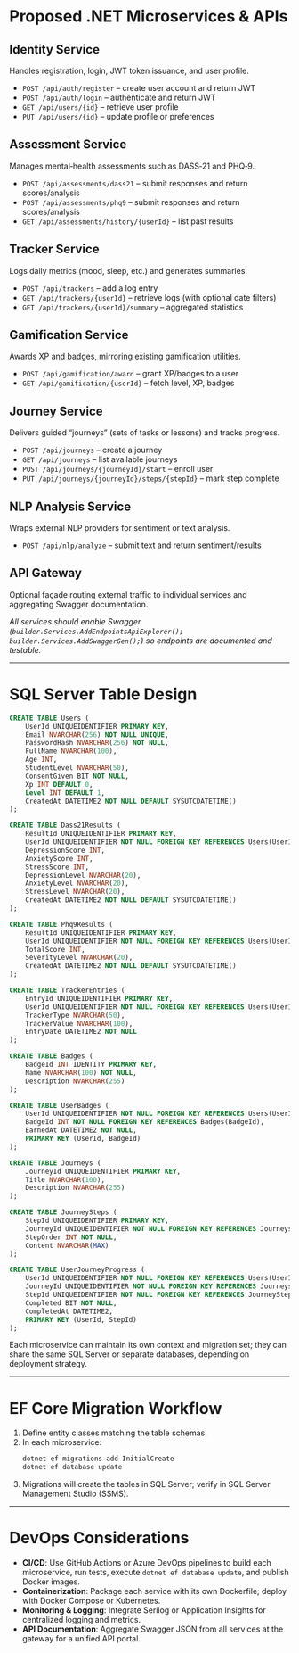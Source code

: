 # Proposed .NET Microservices & APIs

## Identity Service
Handles registration, login, JWT token issuance, and user profile.
- `POST /api/auth/register` – create user account and return JWT
- `POST /api/auth/login` – authenticate and return JWT
- `GET /api/users/{id}` – retrieve user profile
- `PUT /api/users/{id}` – update profile or preferences

## Assessment Service
Manages mental‑health assessments such as DASS‑21 and PHQ‑9.
- `POST /api/assessments/dass21` – submit responses and return scores/analysis
- `POST /api/assessments/phq9` – submit responses and return scores/analysis
- `GET /api/assessments/history/{userId}` – list past results

## Tracker Service
Logs daily metrics (mood, sleep, etc.) and generates summaries.
- `POST /api/trackers` – add a log entry
- `GET /api/trackers/{userId}` – retrieve logs (with optional date filters)
- `GET /api/trackers/{userId}/summary` – aggregated statistics

## Gamification Service
Awards XP and badges, mirroring existing gamification utilities.
- `POST /api/gamification/award` – grant XP/badges to a user
- `GET /api/gamification/{userId}` – fetch level, XP, badges

## Journey Service
Delivers guided “journeys” (sets of tasks or lessons) and tracks progress.
- `POST /api/journeys` – create a journey
- `GET /api/journeys` – list available journeys
- `POST /api/journeys/{journeyId}/start` – enroll user
- `PUT /api/journeys/{journeyId}/steps/{stepId}` – mark step complete

## NLP Analysis Service
Wraps external NLP providers for sentiment or text analysis.
- `POST /api/nlp/analyze` – submit text and return sentiment/results

## API Gateway
Optional façade routing external traffic to individual services and aggregating Swagger documentation.

_All services should enable Swagger (`builder.Services.AddEndpointsApiExplorer(); builder.Services.AddSwaggerGen();`) so endpoints are documented and testable._

---

# SQL Server Table Design

```sql
CREATE TABLE Users (
    UserId UNIQUEIDENTIFIER PRIMARY KEY,
    Email NVARCHAR(256) NOT NULL UNIQUE,
    PasswordHash NVARCHAR(256) NOT NULL,
    FullName NVARCHAR(100),
    Age INT,
    StudentLevel NVARCHAR(50),
    ConsentGiven BIT NOT NULL,
    Xp INT DEFAULT 0,
    Level INT DEFAULT 1,
    CreatedAt DATETIME2 NOT NULL DEFAULT SYSUTCDATETIME()
);

CREATE TABLE Dass21Results (
    ResultId UNIQUEIDENTIFIER PRIMARY KEY,
    UserId UNIQUEIDENTIFIER NOT NULL FOREIGN KEY REFERENCES Users(UserId),
    DepressionScore INT,
    AnxietyScore INT,
    StressScore INT,
    DepressionLevel NVARCHAR(20),
    AnxietyLevel NVARCHAR(20),
    StressLevel NVARCHAR(20),
    CreatedAt DATETIME2 NOT NULL DEFAULT SYSUTCDATETIME()
);

CREATE TABLE Phq9Results (
    ResultId UNIQUEIDENTIFIER PRIMARY KEY,
    UserId UNIQUEIDENTIFIER NOT NULL FOREIGN KEY REFERENCES Users(UserId),
    TotalScore INT,
    SeverityLevel NVARCHAR(20),
    CreatedAt DATETIME2 NOT NULL DEFAULT SYSUTCDATETIME()
);

CREATE TABLE TrackerEntries (
    EntryId UNIQUEIDENTIFIER PRIMARY KEY,
    UserId UNIQUEIDENTIFIER NOT NULL FOREIGN KEY REFERENCES Users(UserId),
    TrackerType NVARCHAR(50),
    TrackerValue NVARCHAR(100),
    EntryDate DATETIME2 NOT NULL
);

CREATE TABLE Badges (
    BadgeId INT IDENTITY PRIMARY KEY,
    Name NVARCHAR(100) NOT NULL,
    Description NVARCHAR(255)
);

CREATE TABLE UserBadges (
    UserId UNIQUEIDENTIFIER NOT NULL FOREIGN KEY REFERENCES Users(UserId),
    BadgeId INT NOT NULL FOREIGN KEY REFERENCES Badges(BadgeId),
    EarnedAt DATETIME2 NOT NULL,
    PRIMARY KEY (UserId, BadgeId)
);

CREATE TABLE Journeys (
    JourneyId UNIQUEIDENTIFIER PRIMARY KEY,
    Title NVARCHAR(100),
    Description NVARCHAR(255)
);

CREATE TABLE JourneySteps (
    StepId UNIQUEIDENTIFIER PRIMARY KEY,
    JourneyId UNIQUEIDENTIFIER NOT NULL FOREIGN KEY REFERENCES Journeys(JourneyId),
    StepOrder INT NOT NULL,
    Content NVARCHAR(MAX)
);

CREATE TABLE UserJourneyProgress (
    UserId UNIQUEIDENTIFIER NOT NULL FOREIGN KEY REFERENCES Users(UserId),
    JourneyId UNIQUEIDENTIFIER NOT NULL FOREIGN KEY REFERENCES Journeys(JourneyId),
    StepId UNIQUEIDENTIFIER NOT NULL FOREIGN KEY REFERENCES JourneySteps(StepId),
    Completed BIT NOT NULL,
    CompletedAt DATETIME2,
    PRIMARY KEY (UserId, StepId)
);
```

Each microservice can maintain its own context and migration set; they can share the same SQL Server or separate databases, depending on deployment strategy.

---

# EF Core Migration Workflow

1. Define entity classes matching the table schemas.
2. In each microservice:
   ```bash
   dotnet ef migrations add InitialCreate
   dotnet ef database update
   ```
3. Migrations will create the tables in SQL Server; verify in SQL Server Management Studio (SSMS).

---

# DevOps Considerations

- **CI/CD**: Use GitHub Actions or Azure DevOps pipelines to build each microservice, run tests, execute `dotnet ef database update`, and publish Docker images.
- **Containerization**: Package each service with its own Dockerfile; deploy with Docker Compose or Kubernetes.
- **Monitoring & Logging**: Integrate Serilog or Application Insights for centralized logging and metrics.
- **API Documentation**: Aggregate Swagger JSON from all services at the gateway for a unified API portal.
